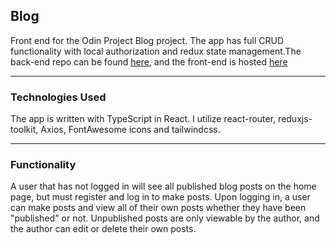 ## Blog

Front end for the Odin Project Blog project. The app has full CRUD functionality with local authorization and redux state management.The back-end repo can be found [here](https://github.com/JonathanDPotter/rest-api), and the front-end is hosted [here](https://jonathandpotter.github.io/blog-api-front/)

---

### Technologies Used

The app is written with TypeScript in React. I utilize react-router, reduxjs-toolkit, Axios, FontAwesome icons and tailwindcss.

---

### Functionality

A user that has not logged in will see all published blog posts on the home page, but must register and log in to make posts. Upon logging in, a user can make posts and view all of their own posts whether they have been "published" or not. Unpublished posts are only viewable by the author, and the author can edit or delete their own posts.
